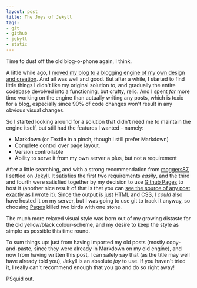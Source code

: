 ```yaml
---
layout: post
title: The Joys of Jekyll
tags:
- git
- github
- jekyll
- static
---
```


Time to dust off the old blog-o-phone again, I think.

A little while ago, I [moved my blog to a blogging engine of my own design and
creation][1]. And all was well and good. But after a while, I started to find
little things I didn't like my original solution to, and gradually the entire
codebase devolved into a functioning, but crufty, relic. And I spent _far_ more
time working on the engine than actually writing any posts, which is toxic for
a blog, especially since 90% of code changes won't result in any obvious visual
changes.

So I started looking around for a solution that didn't need me to maintain the
engine itself, but still had the features I wanted - namely:

 * Markdown (or Textile in a pinch, though I still prefer Markdown)
 * Complete control over page layout.
 * Version controllable
 * Ability to serve it from my own server a plus, but not a requirement

After a little searching, and with a strong recommendation from [moggers87][2],
I settled on [Jekyll][3]. It satisfies the first two requirements _easily_, and
the third and fourth were satisfied together by my decision to use [Github
Pages][4] to host it (another nice result of that is that you can [see the
source of any post exactly as I wrote it][5]). Since the output is just HTML
and CSS, I _could_ also have hosted it on my server, but I was going to use git
to track it anyway, so choosing [Pages][4] killed two birds with one stone.

The much more relaxed visual style was born out of my growing distaste for the
old yellow/black colour-scheme, and my desire to keep the style as simple as
possible this time round.

To sum things up: just from having imported my old posts (mostly
copy-and-paste, since they were already in Markdown on my old engine), and now
from having written this post, I can safely say that (as the title may well
have already told you), Jekyll is an absolute _joy_ to use. If you haven't
tried it, I really can't recommend enough that you go and do so right away!

PSquid out.


[1]: http://psquid.net/2011/06/22/ink-n-mustard/
[2]: http://moggers87.co.uk/
[3]: http://github.com/mojombo/jekyll/
[4]: http://pages.github.com/
[5]: https://github.com/psquid/psquid.github.com
